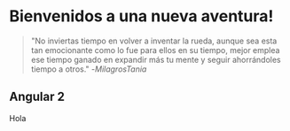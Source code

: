 # Bienvenidos a una nueva aventura!

> "No inviertas tiempo en volver a inventar la rueda, aunque sea esta tan emocionante como lo fue para ellos en su tiempo, mejor emplea ese tiempo ganado en expandir más tu mente y seguir ahorrándoles tiempo a otros." -_MilagrosTania_


## Angular 2
Hola
